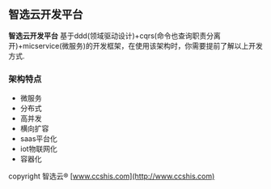## 智选云开发平台 ##

**智选云开发平台** 基于ddd(领域驱动设计)+cqrs(命令也查询职责分离开)+micservice(微服务)的开发框架，在使用该架构时，你需要提前了解以上开发方式.

### 架构特点 ###

- 微服务
- 分布式
- 高并发
- 横向扩容
- saas平台化
- iot物联网化
- 容器化

copyright 智选云® [www.ccshis.com](http://www.ccshis.com)